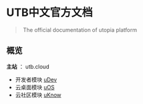 # UTB中文官方文档

>​	 The official documentation of utopia platform

## 概览

**主站** ： utb.cloud

* 开发者模块 [uDev](http://utb.cloud/tps_developer)
* 云桌面模块 [uOS](http://utb.cloud/uOS)
* 云社区模块 [uKnow](http://utb.cloud/uKnow) 



